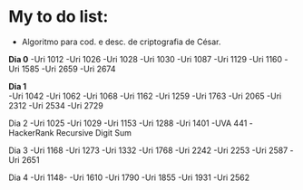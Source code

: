 <h1> My to do list: </h1>

  - Algoritmo para cod. e desc. de criptografia de César.

<b>Dia 0</b>
-Uri 1012
-Uri 1026
-Uri 1028
-Uri 1030
-Uri 1087
-Uri 1129
-Uri 1160
-Uri 1585
-Uri 2659
-Uri 2674

<b>Dia 1</b>  
-Uri 1042
-Uri 1062
-Uri 1068
-Uri 1162
-Uri 1259
-Uri 1763
-Uri 2065
-Uri 2312
-Uri 2534
-Uri 2729

Dia 2 
-Uri 1025
-Uri 1029
-Uri 1153
-Uri 1288
-Uri 1401
-UVA 441
-HackerRank Recursive Digit Sum

Dia 3
-Uri 1168
-Uri 1273
-Uri 1332
-Uri 1768
-Uri 2242
-Uri 2253
-Uri 2587
-Uri 2651

Dia 4
-Uri 1148-
-Uri 1610
-Uri 1790
-Uri 1855
-Uri 1931
-Uri 2562
